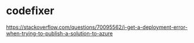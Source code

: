 # codefixer

https://stackoverflow.com/questions/70095562/i-get-a-deployment-error-when-trying-to-publish-a-solution-to-azure
